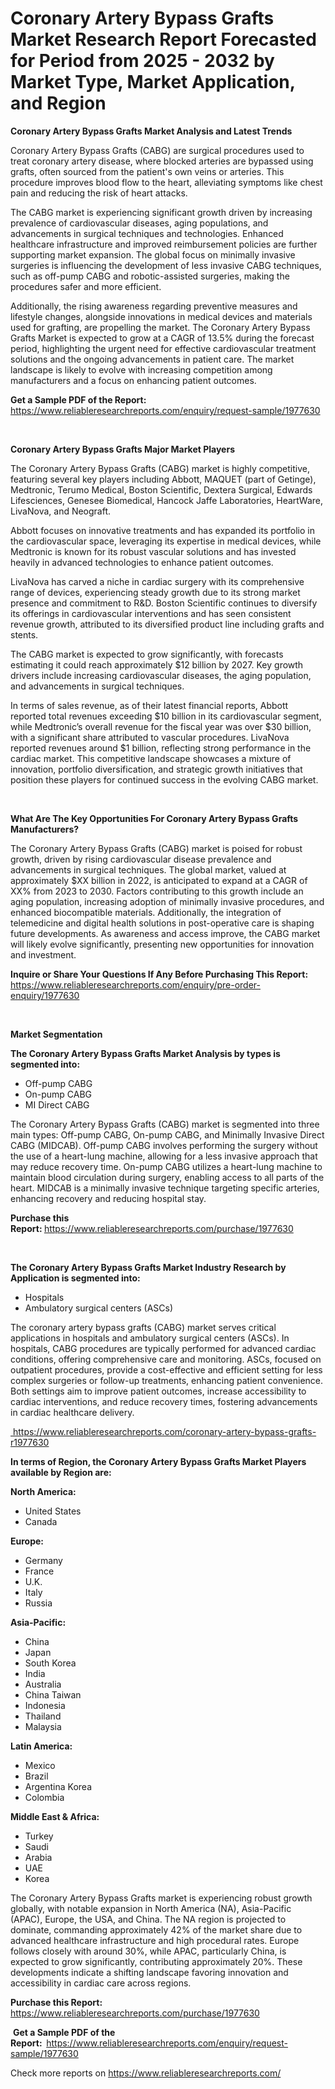 <p><h1>Coronary Artery Bypass Grafts Market Research Report Forecasted for Period from 2025 -  2032 by Market Type, Market Application, and Region</h1></p><p><strong>Coronary Artery Bypass Grafts Market Analysis and Latest Trends</strong></p>
<p><p>Coronary Artery Bypass Grafts (CABG) are surgical procedures used to treat coronary artery disease, where blocked arteries are bypassed using grafts, often sourced from the patient's own veins or arteries. This procedure improves blood flow to the heart, alleviating symptoms like chest pain and reducing the risk of heart attacks. </p><p>The CABG market is experiencing significant growth driven by increasing prevalence of cardiovascular diseases, aging populations, and advancements in surgical techniques and technologies. Enhanced healthcare infrastructure and improved reimbursement policies are further supporting market expansion. The global focus on minimally invasive surgeries is influencing the development of less invasive CABG techniques, such as off-pump CABG and robotic-assisted surgeries, making the procedures safer and more efficient.</p><p>Additionally, the rising awareness regarding preventive measures and lifestyle changes, alongside innovations in medical devices and materials used for grafting, are propelling the market. The Coronary Artery Bypass Grafts Market is expected to grow at a CAGR of 13.5% during the forecast period, highlighting the urgent need for effective cardiovascular treatment solutions and the ongoing advancements in patient care. The market landscape is likely to evolve with increasing competition among manufacturers and a focus on enhancing patient outcomes.</p></p>
<p><strong>Get a Sample PDF of the Report:&nbsp;</strong> <a href="https://www.reliableresearchreports.com/enquiry/request-sample/1977630?utm_campaign=2530&utm_medium=2&utm_source=Github&utm_content=ia&utm_term=03032025&utm_id=coronary-artery-bypass-grafts">https://www.reliableresearchreports.com/enquiry/request-sample/1977630</a></p>
<p>&nbsp;</p>
<p><strong>Coronary Artery Bypass Grafts Major Market Players</strong></p>
<p><p>The Coronary Artery Bypass Grafts (CABG) market is highly competitive, featuring several key players including Abbott, MAQUET (part of Getinge), Medtronic, Terumo Medical, Boston Scientific, Dextera Surgical, Edwards Lifesciences, Genesee Biomedical, Hancock Jaffe Laboratories, HeartWare, LivaNova, and Neograft. </p><p>Abbott focuses on innovative treatments and has expanded its portfolio in the cardiovascular space, leveraging its expertise in medical devices, while Medtronic is known for its robust vascular solutions and has invested heavily in advanced technologies to enhance patient outcomes. </p><p>LivaNova has carved a niche in cardiac surgery with its comprehensive range of devices, experiencing steady growth due to its strong market presence and commitment to R&D. Boston Scientific continues to diversify its offerings in cardiovascular interventions and has seen consistent revenue growth, attributed to its diversified product line including grafts and stents.</p><p>The CABG market is expected to grow significantly, with forecasts estimating it could reach approximately $12 billion by 2027. Key growth drivers include increasing cardiovascular diseases, the aging population, and advancements in surgical techniques. </p><p>In terms of sales revenue, as of their latest financial reports, Abbott reported total revenues exceeding $10 billion in its cardiovascular segment, while Medtronic’s overall revenue for the fiscal year was over $30 billion, with a significant share attributed to vascular procedures. LivaNova reported revenues around $1 billion, reflecting strong performance in the cardiac market. This competitive landscape showcases a mixture of innovation, portfolio diversification, and strategic growth initiatives that position these players for continued success in the evolving CABG market.</p></p>
<p>&nbsp;</p>
<p><strong>What Are The Key Opportunities For Coronary Artery Bypass Grafts Manufacturers?</strong></p>
<p><p>The Coronary Artery Bypass Grafts (CABG) market is poised for robust growth, driven by rising cardiovascular disease prevalence and advancements in surgical techniques. The global market, valued at approximately $XX billion in 2022, is anticipated to expand at a CAGR of XX% from 2023 to 2030. Factors contributing to this growth include an aging population, increasing adoption of minimally invasive procedures, and enhanced biocompatible materials. Additionally, the integration of telemedicine and digital health solutions in post-operative care is shaping future developments. As awareness and access improve, the CABG market will likely evolve significantly, presenting new opportunities for innovation and investment.</p></p>
<p><strong>Inquire or Share Your Questions If Any Before Purchasing This Report:</strong> <a href="https://www.reliableresearchreports.com/enquiry/pre-order-enquiry/1977630?utm_campaign=2530&utm_medium=2&utm_source=Github&utm_content=ia&utm_term=03032025&utm_id=coronary-artery-bypass-grafts">https://www.reliableresearchreports.com/enquiry/pre-order-enquiry/1977630</a></p>
<p>&nbsp;</p>
<p><strong>Market Segmentation</strong></p>
<p><strong>The Coronary Artery Bypass Grafts Market Analysis by types is segmented into:</strong></p>
<p><ul><li>Off-pump CABG</li><li>On-pump CABG</li><li>MI Direct CABG</li></ul></p>
<p><p>The Coronary Artery Bypass Grafts (CABG) market is segmented into three main types: Off-pump CABG, On-pump CABG, and Minimally Invasive Direct CABG (MIDCAB). Off-pump CABG involves performing the surgery without the use of a heart-lung machine, allowing for a less invasive approach that may reduce recovery time. On-pump CABG utilizes a heart-lung machine to maintain blood circulation during surgery, enabling access to all parts of the heart. MIDCAB is a minimally invasive technique targeting specific arteries, enhancing recovery and reducing hospital stay.</p></p>
<p><strong>Purchase this Report:&nbsp;</strong><a href="https://www.reliableresearchreports.com/purchase/1977630?utm_campaign=2530&utm_medium=2&utm_source=Github&utm_content=ia&utm_term=03032025&utm_id=coronary-artery-bypass-grafts">https://www.reliableresearchreports.com/purchase/1977630</a></p>
<p>&nbsp;</p>
<p><strong>The Coronary Artery Bypass Grafts Market Industry Research by Application is segmented into:</strong></p>
<p><ul><li>Hospitals</li><li>Ambulatory surgical centers (ASCs)</li></ul></p>
<p><p>The coronary artery bypass grafts (CABG) market serves critical applications in hospitals and ambulatory surgical centers (ASCs). In hospitals, CABG procedures are typically performed for advanced cardiac conditions, offering comprehensive care and monitoring. ASCs, focused on outpatient procedures, provide a cost-effective and efficient setting for less complex surgeries or follow-up treatments, enhancing patient convenience. Both settings aim to improve patient outcomes, increase accessibility to cardiac interventions, and reduce recovery times, fostering advancements in cardiac healthcare delivery.</p></p>
<p><a href="https://www.reliableresearchreports.com/coronary-artery-bypass-grafts-r1977630?utm_campaign=2530&utm_medium=2&utm_source=Github&utm_content=ia&utm_term=03032025&utm_id=coronary-artery-bypass-grafts">&nbsp;https://www.reliableresearchreports.com/coronary-artery-bypass-grafts-r1977630</a></p>
<p><strong>In terms of Region, the Coronary Artery Bypass Grafts Market Players available by Region are:</strong></p>
<p>
    <p> <strong> North America: </strong>
        <ul>
            <li>United States</li>
            <li>Canada</li>
        </ul>
        </p> 
    <p> <strong> Europe: </strong>
        <ul>
            <li>Germany</li>
            <li>France</li>
            <li>U.K.</li>
            <li>Italy</li>
            <li>Russia</li>
        </ul>
        </p> 
    <p> <strong> Asia-Pacific: </strong>
        <ul>
            <li>China</li>
            <li>Japan</li>
            <li>South Korea</li>
            <li>India</li>
            <li>Australia</li>
            <li>China Taiwan</li>
            <li>Indonesia</li>
            <li>Thailand</li>
            <li>Malaysia</li>
        </ul>
        </p> 
    <p> <strong> Latin America: </strong>
        <ul>
            <li>Mexico</li>
            <li>Brazil</li>
            <li>Argentina Korea</li>
            <li>Colombia</li>
        </ul>
        </p> 
    <p> <strong> Middle East & Africa: </strong>
        <ul>
            <li>Turkey</li>
            <li>Saudi</li>
            <li>Arabia</li>
            <li>UAE</li>
            <li>Korea</li>
        </ul>
    </p>
    </p>
<p><p>The Coronary Artery Bypass Grafts market is experiencing robust growth globally, with notable expansion in North America (NA), Asia-Pacific (APAC), Europe, the USA, and China. The NA region is projected to dominate, commanding approximately 42% of the market share due to advanced healthcare infrastructure and high procedural rates. Europe follows closely with around 30%, while APAC, particularly China, is expected to grow significantly, contributing approximately 20%. These developments indicate a shifting landscape favoring innovation and accessibility in cardiac care across regions.</p></p>
<p><strong>Purchase this Report: </strong><a href="https://www.reliableresearchreports.com/purchase/1977630?utm_campaign=2530&utm_medium=2&utm_source=Github&utm_content=ia&utm_term=03032025&utm_id=coronary-artery-bypass-grafts">https://www.reliableresearchreports.com/purchase/1977630</a></p>
<p>&nbsp;<strong>Get a Sample PDF of the Report:&nbsp;&nbsp;</strong><a href="https://www.reliableresearchreports.com/enquiry/request-sample/1977630?utm_campaign=2530&utm_medium=2&utm_source=Github&utm_content=ia&utm_term=03032025&utm_id=coronary-artery-bypass-grafts">https://www.reliableresearchreports.com/enquiry/request-sample/1977630</a></p>
<p><strong></strong></p>
<p>Check more reports on <a href="https://www.reliableresearchreports.com/?utm_campaign=2530&utm_medium=2&utm_source=Github&utm_content=ia&utm_term=03032025&utm_id=coronary-artery-bypass-grafts">https://www.reliableresearchreports.com/</a></p>